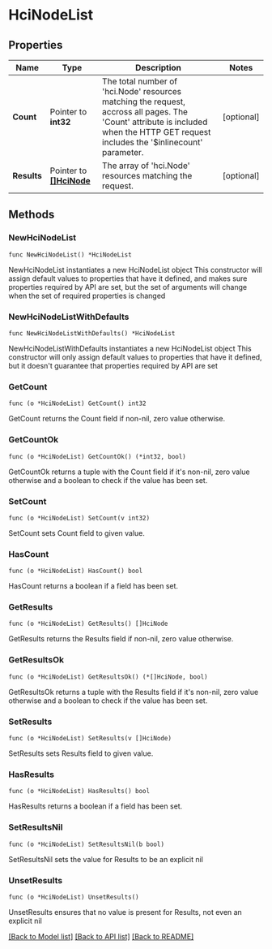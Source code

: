 # HciNodeList

## Properties

Name | Type | Description | Notes
------------ | ------------- | ------------- | -------------
**Count** | Pointer to **int32** | The total number of &#39;hci.Node&#39; resources matching the request, accross all pages. The &#39;Count&#39; attribute is included when the HTTP GET request includes the &#39;$inlinecount&#39; parameter. | [optional] 
**Results** | Pointer to [**[]HciNode**](HciNode.md) | The array of &#39;hci.Node&#39; resources matching the request. | [optional] 

## Methods

### NewHciNodeList

`func NewHciNodeList() *HciNodeList`

NewHciNodeList instantiates a new HciNodeList object
This constructor will assign default values to properties that have it defined,
and makes sure properties required by API are set, but the set of arguments
will change when the set of required properties is changed

### NewHciNodeListWithDefaults

`func NewHciNodeListWithDefaults() *HciNodeList`

NewHciNodeListWithDefaults instantiates a new HciNodeList object
This constructor will only assign default values to properties that have it defined,
but it doesn't guarantee that properties required by API are set

### GetCount

`func (o *HciNodeList) GetCount() int32`

GetCount returns the Count field if non-nil, zero value otherwise.

### GetCountOk

`func (o *HciNodeList) GetCountOk() (*int32, bool)`

GetCountOk returns a tuple with the Count field if it's non-nil, zero value otherwise
and a boolean to check if the value has been set.

### SetCount

`func (o *HciNodeList) SetCount(v int32)`

SetCount sets Count field to given value.

### HasCount

`func (o *HciNodeList) HasCount() bool`

HasCount returns a boolean if a field has been set.

### GetResults

`func (o *HciNodeList) GetResults() []HciNode`

GetResults returns the Results field if non-nil, zero value otherwise.

### GetResultsOk

`func (o *HciNodeList) GetResultsOk() (*[]HciNode, bool)`

GetResultsOk returns a tuple with the Results field if it's non-nil, zero value otherwise
and a boolean to check if the value has been set.

### SetResults

`func (o *HciNodeList) SetResults(v []HciNode)`

SetResults sets Results field to given value.

### HasResults

`func (o *HciNodeList) HasResults() bool`

HasResults returns a boolean if a field has been set.

### SetResultsNil

`func (o *HciNodeList) SetResultsNil(b bool)`

 SetResultsNil sets the value for Results to be an explicit nil

### UnsetResults
`func (o *HciNodeList) UnsetResults()`

UnsetResults ensures that no value is present for Results, not even an explicit nil

[[Back to Model list]](../README.md#documentation-for-models) [[Back to API list]](../README.md#documentation-for-api-endpoints) [[Back to README]](../README.md)


